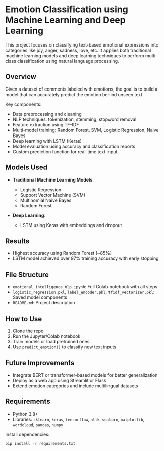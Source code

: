 # Emotion Classification using Machine Learning and Deep Learning

This project focuses on classifying text-based emotional expressions into categories like joy, anger, sadness, love, etc. It applies both traditional machine learning models and deep learning techniques to perform multi-class classification using natural language processing.

## Overview

Given a dataset of comments labeled with emotions, the goal is to build a model that can accurately predict the emotion behind unseen text.

Key components:
- Data preprocessing and cleaning
- NLP techniques: tokenization, stemming, stopword removal
- Feature extraction using TF-IDF
- Multi-model training: Random Forest, SVM, Logistic Regression, Naive Bayes
- Deep learning with LSTM (Keras)
- Model evaluation using accuracy and classification reports
- Custom prediction function for real-time text input

## Models Used

- **Traditional Machine Learning Models**: 
  - Logistic Regression
  - Support Vector Machine (SVM)
  - Multinomial Naive Bayes
  - Random Forest

- **Deep Learning**:
  - LSTM using Keras with embeddings and dropout

## Results

- Highest accuracy using Random Forest (~85%)
- LSTM model achieved over 97% training accuracy with early stopping

## File Structure

- `emotional_intelligence_nlp.ipynb`: Full Colab notebook with all steps
- `logistic_regression.pkl`, `label_encoder.pkl`, `tfidf_vectorizer.pkl`: Saved model components
- `README.md`: Project description

## How to Use

1. Clone the repo
2. Run the Jupyter/Colab notebook
3. Train models or load pretrained ones
4. Use `predict_emotion()` to classify new text inputs

## Future Improvements

- Integrate BERT or transformer-based models for better generalization
- Deploy as a web app using Streamlit or Flask 
- Extend emotion categories and include multilingual datasets

## Requirements

- Python 3.8+
- Libraries: `sklearn`, `keras`, `tensorflow`, `nltk`, `seaborn`, `matplotlib`, `wordcloud`, `pandas`, `numpy`

Install dependencies:

```bash
pip install -r requirements.txt
